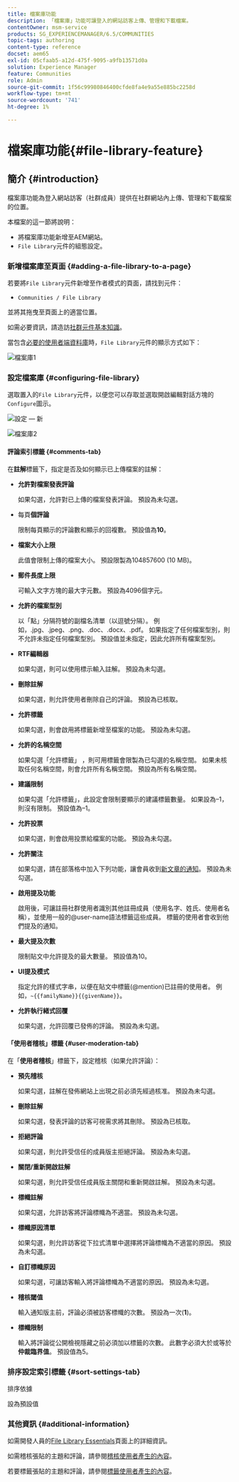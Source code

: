 ```yaml
---
title: 檔案庫功能
description: 「檔案庫」功能可讓登入的網站訪客上傳、管理和下載檔案。
contentOwner: msm-service
products: SG_EXPERIENCEMANAGER/6.5/COMMUNITIES
topic-tags: authoring
content-type: reference
docset: aem65
exl-id: 05cfaab5-a12d-475f-9095-a9fb13571d0a
solution: Experience Manager
feature: Communities
role: Admin
source-git-commit: 1f56c99980846400cfde8fa4e9a55e885bc2258d
workflow-type: tm+mt
source-wordcount: '741'
ht-degree: 1%

---
```


# 檔案庫功能{#file-library-feature}

## 簡介 {#introduction}

檔案庫功能為登入網站訪客（社群成員）提供在社群網站內上傳、管理和下載檔案的位置。

本檔案的這一節將說明：

* 將檔案庫功能新增至AEM網站。
* `File Library`元件的組態設定。

### 新增檔案庫至頁面 {#adding-a-file-library-to-a-page}

若要將`File Library`元件新增至作者模式的頁面，請找到元件：

* `Communities / File Library`

並將其拖曳至頁面上的適當位置。

如需必要資訊，請造訪[社群元件基本知識](/help/communities/basics.md)。

當包含[必要的使用者端資料庫](/help/communities/essentials-file-library.md#essentials-for-client-side)時，`File Library`元件的顯示方式如下：

![檔案庫1](assets/file-library1.png)

### 設定檔案庫 {#configuring-file-library}

選取置入的`File Library`元件，以便您可以存取並選取開啟編輯對話方塊的`Configure`圖示。

![設定 — 新](assets/configure-new.png)

![檔案庫2](assets/file-library2.png)

#### 評論索引標籤 {#comments-tab}

在&#x200B;**註解**&#x200B;標籤下，指定是否及如何顯示已上傳檔案的註解：

* **允許對檔案發表評論**

  如果勾選，允許對已上傳的檔案發表評論。 預設為未勾選。

* 每頁&#x200B;**個評論**

  限制每頁顯示的評論數和顯示的回複數。 預設值為&#x200B;**10**。

* **檔案大小上限**

  此值會限制上傳的檔案大小。 預設限製為104857600 (10 MB)。

* **郵件長度上限**

  可輸入文字方塊的最大字元數。 預設為4096個字元。

* **允許的檔案型別**

  以「點」分隔符號的副檔名清單（以逗號分隔）。 例如，.jpg、.jpeg、.png、.doc、.docx、.pdf。 如果指定了任何檔案型別，則不允許未指定任何檔案型別。 預設值並未指定，因此允許所有檔案型別。

* **RTF編輯器**

  如果勾選，則可以使用標示輸入註解。 預設為未勾選。

* **刪除註解**

  如果勾選，則允許使用者刪除自己的評論。 預設為已核取。

* **允許標籤**

  如果勾選，則會啟用將標籤新增至檔案的功能。 預設為未勾選。

* **允許的名稱空間**

  如果勾選「允許標籤」 ，則可用標籤會限製為已勾選的名稱空間。 如果未核取任何名稱空間，則會允許所有名稱空間。 預設為所有名稱空間。

* **建議限制**

  如果勾選「允許標籤」，此設定會限制要顯示的建議標籤數量。 如果設為–1，則沒有限制。 預設值為–1。

* **允許投票**

  如果勾選，則會啟用投票給檔案的功能。 預設為未勾選。

* **允許關注**

  如果勾選，請在部落格中加入下列功能，讓會員收到[新文章的通知](/help/communities/notifications.md)。 預設為未勾選。

* **啟用提及功能**

  啟用後，可讓註冊社群使用者識別其他註冊成員（使用名字、姓氏、使用者名稱），並使用一般的@user-name語法標籤這些成員。 標籤的使用者會收到他們提及的通知。

* **最大提及次數**

  限制貼文中允許提及的最大數量。 預設值為10。

* **UI提及模式**

  指定允許的樣式字串，以便在貼文中標籤(@mention)已註冊的使用者。 例如，`~{{familyName}}{{givenName}}`。

* **允許執行緒式回覆**

  如果勾選，允許回覆已發佈的評論。 預設為未勾選。

#### 「使用者稽核」標籤 {#user-moderation-tab}

在「**使用者稽核**」標籤下，設定稽核（如果允許評論）：

* **預先稽核**

  如果勾選，註解在發佈網站上出現之前必須先經過核准。 預設為未勾選。

* **刪除註解**

  如果勾選，發表評論的訪客可視需求將其刪除。 預設為已核取。

* **拒絕評論**

  如果勾選，則允許受信任的成員版主拒絕評論。 預設為未勾選。

* **關閉/重新開啟註解**

  如果勾選，則允許受信任成員版主關閉和重新開啟註解。 預設為未勾選。

* **標幟註解**

  如果勾選，允許訪客將評論標幟為不適當。 預設為未勾選。

* **標幟原因清單**

  如果勾選，則允許訪客從下拉式清單中選擇將評論標幟為不適當的原因。 預設為未勾選。

* **自訂標幟原因**

  如果勾選，可讓訪客輸入將評論標幟為不適當的原因。 預設為未勾選。

* **稽核閾值**

  輸入通知版主前，評論必須被訪客標幟的次數。 預設為一次(**1**)。

* **標幟限制**

  輸入將評論從公開檢視隱藏之前必須加以標籤的次數。 此數字必須大於或等於&#x200B;**仲裁臨界值**。 預設值為5。

### 排序設定索引標籤 {#sort-settings-tab}

排序依據

設為預設值

### 其他資訊 {#additional-information}

如需開發人員的[File Library Essentials](/help/communities/essentials-file-library.md)頁面上的詳細資訊。

如需稽核張貼的主題和評論，請參閱[稽核使用者產生的內容](/help/communities/moderate-ugc.md)。

若要標籤張貼的主題和評論，請參閱[標籤使用者產生的內容](/help/communities/tag-ugc.md)。
